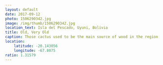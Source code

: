 ```yaml
---
layout: default
date: 2017-09-12
photo: 1506290342.jpg
image: /img/thumb/1506290342.jpg
location_text: Isla del Pescado, Uyuni, Bolivia
title: Old, Very Old
caption: Those cactus used to be the main source of wood in the region until they got protected by law. Why? Because they only grow 1cm per year. The one on that picture was HUGE; so maybe around 500 years old!?
location:
    latitude: -20.143056
    longitude: -67.8075
ratio: 1.31579
---
```

